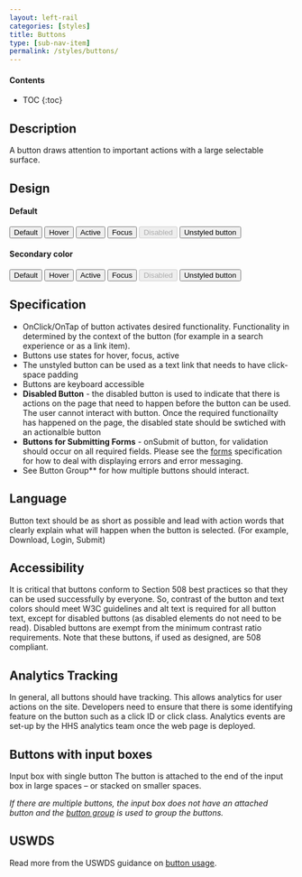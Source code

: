 ```yaml
---
layout: left-rail
categories: [styles]
title: Buttons
type: [sub-nav-item]
permalink: /styles/buttons/
---
```


#### Contents
* TOC
{:toc}

## Description
A button draws attention to important actions with a large selectable surface. 

## Design
<h4 class="site-preview-heading">Default</h4>
<button type="" class="usa-button">Default</button>
<button type="" class="usa-button usa-button--hover">Hover</button>
<button type="" class="usa-button usa-button--active">Active</button>
<button type="" class="usa-button usa-focus">Focus</button>
<button type="" class="usa-button" disabled="disabled">Disabled</button>
<button type="" class="usa-button usa-button--unstyled">Unstyled button</button>

<h4 class="site-preview-heading">Secondary color</h4>
<button type="" class="usa-button usa-button--secondary">Default</button>
<button type="" class="usa-button usa-button--secondary usa-button--secondary--hover">
  Hover
</button>
<button type="" class="usa-button usa-button--secondary usa-button--secondary--active">
  Active
</button>
<button type="" class="usa-button usa-button--secondary usa-focus">
  Focus
</button>
<button type="" class="usa-button usa-button--secondary" disabled="disabled">
  Disabled
</button>
<button type="" class="usa-button usa-button--secondary usa-button--unstyled">
  Unstyled button
</button>


## Specification
- OnClick/OnTap of button activates desired functionality. Functionality in determined by the context of the button (for example in a search experience or as a link item).
- Buttons use states for hover, focus, active
- The unstyled button can be used as a text link that needs to have click-space padding
- Buttons are keyboard accessible
- **Disabled Button** - the disabled button is used to indicate that there is actions on the page that need to happen before the button can be used. The user cannot interact with button. Once the required functionailty has happened on the page, the disabled state should be swtiched with an actionalble button
- **Buttons for Submitting Forms** - onSubmit of button, for validation should occur on all required fields. Please see the [forms](/forms) specification for how to deal with displaying errors and error messaging.
- See Button Group** for how multiple buttons should interact.

## Language
Button text should be as short as possible and lead with action words that clearly explain what will happen when the button is selected. (For example, Download, Login, Submit)

## Accessibility
It is critical that buttons conform to Section 508 best practices so that they can be used successfully by everyone. 
So, contrast of the button and text colors should meet W3C guidelines and alt text is required for all button text, except for disabled buttons (as disabled elements do not need to be read). Disabled buttons are exempt from the minimum contrast ratio requirements.
Note that these buttons, if used as designed, are 508 compliant.



## Analytics Tracking
In general, all buttons should have tracking. This allows analytics for user actions on the site. 
Developers need to ensure that there is some identifying feature on the button such as a click ID or click class. 
Analytics events are set-up by the HHS analytics team once the web page is deployed.

## Buttons with input boxes
Input box with single button The button is attached to the end of the input box in large spaces – or stacked on smaller spaces.

_If there are multiple buttons, the input box does not have an attached button and the [button group](/patterns/button-group) is used to group the buttons._

## USWDS
Read more from the USWDS guidance on [button usage](https://designsystem.digital.gov/components/button/).

